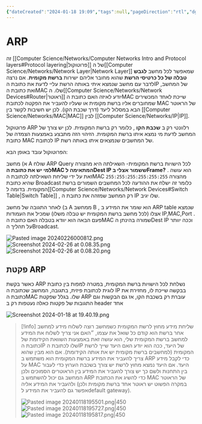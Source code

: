 ```yaml
---
{"dateCreated":"2024-01-18 19:09","tags":null,"pageDirection":"rtl","dg-publish":true,"permalink":"/computer-science/networks/arp-address-resolution-protocol/","dgPassFrontmatter":true}
---
```


# ARP
זה [[Computer Science/Networks/Computer Networks Intro and Protocol layers#Protocol layering\|פרוטוקול]] של ה[[Computer Science/Networks/Network Layer\|Network Layer]] שמאפשר לכל מחשב __לגבש טבלה של כל כרטיסי הרשת__ שהוא מחובר אליהם ישירות __ברשת מקומית__. אם נרצה לדבר עם מחשב שנמצא איתי באותה הרשת עליי לדעת את כתובת הIP של המחשב, ואת כתובת הMAC שלו. ה[[Computer Science/Networks/Network Devices#Router\|ראוטר]] יודע לאיזה האם כתובת הMAC שייכת לאחד המכשירים שמחוברים אליו ברשת מקומית או שעליו להעביר את הפקטה לכתובת MAC של הראוטר הבא במסלול ליעד (דרך שכבת הקו). לכן יש חשיבות לקשר בין [[Computer Science/Networks/MAC\|MAC]] לבין [[Computer Science/Networks/IP\|IP]]. 

פרוטוקול ARP רלוונטי רק ב __שכבת הקו__ , כלומר רק ברשת המקומית. לכן יש צורך של המחשב לדעת מי נמצא איתו ברשת המקומית. הזיהוי הזה מתבצע באמצעות הצמדה של כתובת MAC לכתובת IP של המחשבים שנמצאים איתו באותה רשת. 

הפרוטוקול עובד באופן הבא: 

א) מחשב A שולח ARP Query לכל הישויות ברשת המקומית- השאילתה היא מהצורה __למי יש את כתובת הMAC המתאימה לDest IP ששמור אצלי בFrame?__ . הוא עושה זאת על ידי שליחת השאילתה לכתובת הMAC מהצורה `255:255:255:255:255:255` שהיא כתובת Broadcast כלומר זה ישלח את ההודעה לכל המחשבים השמורים ברשת המקומית. בדומה ל[[Computer Science/Networks/Network Devices#Switch Table\|Switch Table]] , רק המחשב שמזהה את כתובת ה IP שלו יגיב. 

ב) לאחר התגובה של מחשב A ממחשב B , הוא שומר את המידע ב ARP table שנמצא אצלו (לכל מחשב ברשת המקומית יש טבלה משלו) שמכיל את העמודות IP,MAC,Port . פעם הבאה הוא יוודא בטבלה האם כתובת הMAC שמורה בהינתן הDest IP וככה יוותר על תהליך הBroadcast. 

![Pasted image 20240226000812.png](/img/user/Assets/Pasted%20image%2020240226000812.png)
![Screenshot 2024-02-26 at 0.08.35.png](/img/user/Assets/Screenshot%202024-02-26%20at%200.08.35.png)
![Screenshot 2024-02-26 at 0.08.20.png](/img/user/Assets/Screenshot%202024-02-26%20at%200.08.20.png)
## פקטת ARP
כאשר בקשת ARP נשלחת לכל הישויות ברשת המקומית, במטרה למפות בין כתובת לוגית לכתובת פיזית, בתגובה, המחשב שכתובת ה IP בבקשה שייכת לו, מחזירת את כתובת הMAC שלו. בגלל שפקטת ARP עוברת רק בשכבת הקו, אז גם הבקשות וגם התגובות של פקטות כאלה נעטפות רק ב header אחד

![Screenshot 2024-01-18 at 19.40.19.png](/img/user/Assets/Screenshot%202024-01-18%20at%2019.40.19.png)

>[!info] שליחת מידע מחוץ לרשת המקומית
>כשמחשב רוצה לשלוח מידע למחשב אחר ברשת הוא קודם כל שואל את עצמו, ״האם אני צריך לשלוח את המידע למחשב ברשת המקומית שלי, הוא עושה זאת באמצעות השוואת הקידומת של כתובת הIP שלו לכתובת הIP של היעד, ככה הוא יודע האם היעד שייך לרשת המקומית (למחשבים ברשת מקומית יש את אותה הקידומת). אם הוא מבין שהוא צריך להעביר את המידע ברשת המקומית הוא משתמש ב ARP כדי לקבל מידע על MAC היעד. אם היעד נמצא מחוץ לרשת יש צורך בשכבת הערוץ כדי לעבור בין התחנות ולשם כך יש צורך להעביר את המידע בין הראוטרים הסמוכים ולכן המחשב גם יכול להשתמש ב ARP כדי להשיג את הכתובת MAC של הראוטר ולהעביר את המידע אליה (במקרה הפשוט יש ראוטר אחד ברשת מקומית ולכן אפשר גם להעביר את המידע לdefault gateway). 
>
>![Pasted image 20240118195501.png|450](/img/user/Assets/Pasted%20image%2020240118195501.png)
>![Pasted image 20240118195727.png|450](/img/user/Assets/Pasted%20image%2020240118195727.png)
>![Pasted image 20240118195817.png|450](/img/user/Assets/Pasted%20image%2020240118195817.png)



